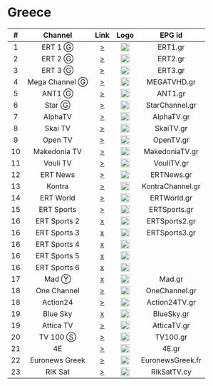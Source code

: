 <h1>Greece</h1>

| #  |     Channel     |                                                                                                                                                                                                                                                                                                            Link                                                                                                                                                                                                                                                                                                            | Logo | EPG id      |
|:--:|:---------------:|:--------------------------------------------------------------------------------------------------------------------------------------------------------------------------------------------------------------------------------------------------------------------------------------------------------------------------------------------------------------------------------------------------------------------------------------------------------------------------------------------------------------------------------------------------------------------------------------------------------------------------:|:----:|:----------------:|
| 1  |     ERT 1 Ⓖ     | [>](http://ert-live-bcbs15228.siliconweb.com/media/ert_1/ert_1medium.m3u8) | <img height="20" src="https://i.imgur.com/WWMe8IY.png"/> |     ERT1.gr      |
| 2  |     ERT 2 Ⓖ     | [>](http://ert-live-bcbs15228.siliconweb.com/media/ert_2/ert_2medium.m3u8) | <img height="20" src="https://i.imgur.com/pcusPFl.png"/> |     ERT2.gr      |
| 3  |     ERT 3 Ⓖ     | [>](http://ert-live-bcbs15228.siliconweb.com/media/ert_3/ert_3medium.m3u8) | <img height="20" src="https://i.imgur.com/KyhzDRm.png"/> |     ERT3.gr      |
| 4  | Mega Channel Ⓖ  | [>](https://c98db5952cb54b358365984178fb898a.msvdn.net/live/S86713049/gonOwuUacAxM/playlist.m3u8) | <img height="20" src="https://i.imgur.com/zewcwLd.png"/> |   MEGATVHD.gr    |
| 5  |     ANT1 Ⓖ      | [>](https://d1nfykbwa3n98t.cloudfront.net/out/v1/6e5667da5a6843899a337dea72adb61b/antenna.m3u8) | <img height="20" src="https://i.imgur.com/np0s1FN.png"/> |     ANT1.gr      |
| 6  |     Star Ⓖ      | [>](https://livestar.siliconweb.com/media/star1/star1mediumhd.m3u8) | <img height="20" src="https://i.imgur.com/CJOtJlL.png"/> |  StarChannel.gr  |
| 7  |     AlphaTV     | [>](https://alphatvlive.siliconweb.com/1/Y2Rsd1lUcUVoajcv/UVdCN25h/hls/live/playlist.m3u8) | <img height="20" src="https://i.imgur.com/bAVGX0l.png"/> |    AlphaTV.gr    |
| 8  |     Skai TV     | [>](https://skai-live.siliconweb.com/media/cambria4/index.m3u8) | <img height="20" src="https://i.imgur.com/TSg7B8X.png"/> |    SkaiTV.gr     |
| 9  |     Open TV     | [>](https://liveopencloud.siliconweb.com/1/ZlRza2R6L2tFRnFJ/eWVLSlQx/hls/live/playlist.m3u8) | <img height="20" src="https://i.imgur.com/T99OSnk.png"/> |    OpenTV.gr     |
| 10 |  Makedonia TV   | [>](https://dlm34ll53zqql.cloudfront.net/out/v1/d4177931deff4c7ba994b8126d153d9f/maktv.m3u8) | <img height="20" src="https://i.imgur.com/6Ir6wcR.png"/> |  MakedoniaTV.gr  |
| 11 |    Vouli TV     | [>](http://streamer-cache.grnet.gr/parliament/hls/webtv.m3u8) | <img height="20" src="https://i.imgur.com/1vqW7lc.png"/> |    VouliTV.gr    |
| 12 |    ERT News     | [>](https://cbd537474fbad4634b64787657ff6456.msvdn.net/news/ert_news_main/mainabr/playlist_dvr.m3u8) | <img height="20" src="https://i.imgur.com/saIGLvr.png"/> |    ERTNews.gr    |
| 13 |     Kontra      | [>](http://kontralive.siliconweb.com/live/kontratv/playlist.m3u8) | <img height="20" src="https://i.imgur.com/mA5PEbO.png"/> | KontraChannel.gr |
| 14 |    ERT World    | [>](https://cbd537474fbad4634b64787657ff6456.msvdn.net/ertworld/ert_world_main/mainabr/playlist_dvr.m3u8) | <img height="20" src="https://i.imgur.com/KsMTWYw.png"/> |   ERTWorld.gr    |
| 15 |   ERT Sports    | [>](https://cbd537474fbad4634b64787657ff6456.msvdn.net/sports1/ert_sports1_main/mainabr/playlist.m3u8) | <img height="20" src="https://i.imgur.com/gebWmAB.png"/> |   ERTSports.gr   |
| 16 |  ERT Sports 2   | [x](http://ert-live-bcbs15228.siliconweb.com/media/ert_sports_2/ert_sports_2medium.m3u8) | <img height="20" src="https://i.imgur.com/gebWmAB.png"/> |  ERTSports2.gr   |
| 16 |  ERT Sports 3   | [x](http://ert-live-bcbs15228.siliconweb.com/media/ert_sports_3/ert_sports_3medium.m3u8) | <img height="20" src="https://i.imgur.com/gebWmAB.png"/> |  ERTSports3.gr   |
| 16 |  ERT Sports 4   | [x](http://ert-live-bcbs15228.siliconweb.com/media/ert_sports_4/ert_sports_4medium.m3u8) | <img height="20" src="https://i.imgur.com/gebWmAB.png"/> |
| 16 |  ERT Sports 5   | [x](http://ert-live-bcbs15228.siliconweb.com/media/ert_sports_5/ert_sports_5medium.m3u8) | <img height="20" src="https://i.imgur.com/gebWmAB.png"/> |
| 16 |  ERT Sports 6   | [x](http://ert-live-bcbs15228.siliconweb.com/media/ert_sports_6/ert_sports_6medium.m3u8) | <img height="20" src="https://i.imgur.com/gebWmAB.png"/> |
| 17 |      Mad Ⓨ      | [x](https://ythls.onrender.com/channel/madtvgreece.m3u8) | <img height="20" src="https://i.imgur.com/OTTxxGe.png"/> |      Mad.gr      |
| 18 |   One Channel   | [>](https://onechannel.siliconweb.com/one/stream/chunks_dvr.m3u8) | <img height="20" src="https://i.imgur.com/GwKaHbM.png"/> |  OneChannel.gr   |
| 18 |    Action24     | [>](https://actionlive.siliconweb.com/actionabr/actiontv/playlist.m3u8) | <img height="20" src="https://i.imgur.com/Zi1YohT.png"/> |  Action24TV.gr   |
| 19 |    Blue Sky     | [x](https://www.dailymotion.com/cdn/live/video/x7z731p.m3u8?sec=phlVQgysPEUW2KRnf0wQ-oQAtYDMwwUUmVkjwV7YTO73vueGbUtaHZh4pKIBVi5e&dmTs=914164&dmV1st=3a9703a1-6f54-410e-842a-f1f22493bc81) | <img height="20" src="https://i.imgur.com/rzuQslM.png"/> |    BlueSky.gr    |
| 19 |    Attica TV    | [>](https://atticatv.siliconweb.com/atticatv/atticaliveabr/playlist.m3u8) | <img height="20" src="https://i.imgur.com/JniVmlw.jpg"/> |   AtticaTV.gr    |
| 20 |    TV 100 Ⓢ     | [>](https://live.fm100.gr/hls/tv100/1_2/index.m3u8) | <img height="20" src="https://i.imgur.com/9rtf8OR.png"/> |     TV100.gr     |
| 21 |       4E        | [>](http://eu2.tv4e.gr:1935/live/smil:myStream.sdp.smil/playlist.m3u8) | <img height="20" src="https://i.imgur.com/Ed085oJ.png"/> |      4E.gr       |
| 22 | Euronews Greek  | [>](https://ythls.onrender.com/channel/uWIhV9gQClg.m3u8) | <img height="20" src="https://i.imgur.com/8MsbPCU.png"/> | EuronewsGreek.fr |
| 23 |     RIK Sat     | [>](https://l3.cloudskep.com/cybcsat/abr/playlist.m3u8) | <img height="20" src="https://i.imgur.com/9edlXHP.png"/> | RikSatTV.cy |